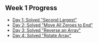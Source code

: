 ## Week 1 Progress  
- [Day 1: Solved "Second Largest"](./Day1.md)
- [Day 2: Solved "Move All Zeroes to End"](./Day2.md)
- [Day 3: Solved "Reverse an Array"](./Day3.md)
- [Day 4: Solved "Rotate Array"](./Day4.md)
